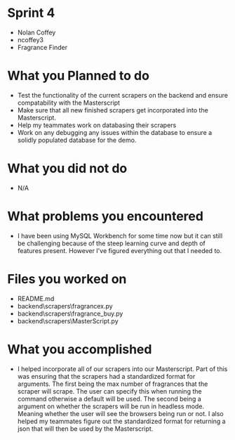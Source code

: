 # Sprint 4
* Nolan Coffey
* ncoffey3
* Fragrance Finder

# What you Planned to do
* Test the functionality of the current scrapers on the backend and ensure compatability with the Masterscript
* Make sure that all new finished scrapers get incorporated into the Masterscript.
* Help my teammates work on databasing their scrapers
* Work on any debugging any issues within the database to ensure a solidly populated database for the demo.

# What you did not do
* N/A

# What problems you encountered
* I have been using MySQL Workbench for some time now but it can still be challenging because of the steep learning curve and depth of features present. However I've figured everything out that I needed to.

# Files you worked on
* README.md
* backend\scrapers\fragrancex.py
* backend\scrapers\fragrance_buy.py
* backend\scrapers\MasterScript.py

# What you accomplished 
* I helped incorporate all of our scrapers into our Masterscript. Part of this was ensuring that the scrapers had a standardized format for arguments. The first being the max number of fragrances that the scraper will scrape. The user can specify this when running the command otherwise a default will be used. The second being a argument on whether the scrapers will be run in headless mode. Meaning whether the user will see the browsers being run or not. I also helped my teammates figure out the standardized format for returning a json that will then be used by the Masterscript. 

